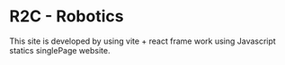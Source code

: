 # R2C - Robotics

This site is developed by using vite + react frame work using Javascript statics singlePage website.



